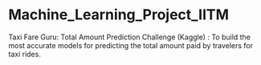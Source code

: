 # Machine_Learning_Project_IITM
Taxi Fare Guru: Total Amount Prediction Challenge (Kaggle) : To build the most accurate models for predicting the total amount paid by travelers for taxi rides.

